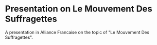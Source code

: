 # Presentation on Le Mouvement Des Suffragettes

A presentation in Alliance Francaise on the topic of "Le Mouvement Des Suffragettes".